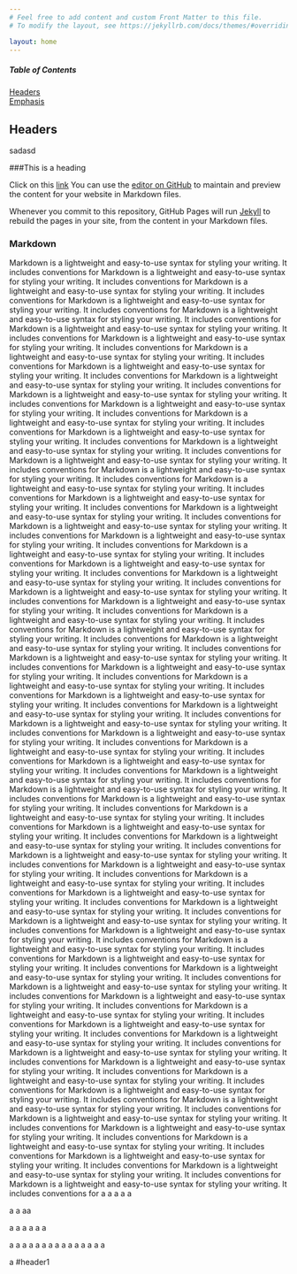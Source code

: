 ```yaml
---
# Feel free to add content and custom Front Matter to this file.
# To modify the layout, see https://jekyllrb.com/docs/themes/#overriding-theme-defaults

layout: home
---
```


##### Table of Contents  
[Headers](#header1)  
[Emphasis](#emphasis)  
<a name="headers"/>

## Headers
sadasd

###This is a heading

Click on this [link](https://github.com/gitblog-sdharma/sdharma/test/First.html)
You can use the [editor on GitHub](https://github.com/gitblog-sdharma/sdharma/edit/master/README.md) to maintain and preview the content for your website in Markdown files.

Whenever you commit to this repository, GitHub Pages will run [Jekyll](https://jekyllrb.com/) to rebuild the pages in your site, from the content in your Markdown files.

### Markdown

Markdown is a lightweight and easy-to-use syntax for styling your writing. It includes conventions for
Markdown is a lightweight and easy-to-use syntax for styling your writing. It includes conventions for
Markdown is a lightweight and easy-to-use syntax for styling your writing. It includes conventions for
Markdown is a lightweight and easy-to-use syntax for styling your writing. It includes conventions for
Markdown is a lightweight and easy-to-use syntax for styling your writing. It includes conventions for
Markdown is a lightweight and easy-to-use syntax for styling your writing. It includes conventions for
Markdown is a lightweight and easy-to-use syntax for styling your writing. It includes conventions for
Markdown is a lightweight and easy-to-use syntax for styling your writing. It includes conventions for
Markdown is a lightweight and easy-to-use syntax for styling your writing. It includes conventions for
Markdown is a lightweight and easy-to-use syntax for styling your writing. It includes conventions for
Markdown is a lightweight and easy-to-use syntax for styling your writing. It includes conventions for
Markdown is a lightweight and easy-to-use syntax for styling your writing. It includes conventions for
Markdown is a lightweight and easy-to-use syntax for styling your writing. It includes conventions for
Markdown is a lightweight and easy-to-use syntax for styling your writing. It includes conventions for
Markdown is a lightweight and easy-to-use syntax for styling your writing. It includes conventions for
Markdown is a lightweight and easy-to-use syntax for styling your writing. It includes conventions for
Markdown is a lightweight and easy-to-use syntax for styling your writing. It includes conventions for
Markdown is a lightweight and easy-to-use syntax for styling your writing. It includes conventions for
Markdown is a lightweight and easy-to-use syntax for styling your writing. It includes conventions for
Markdown is a lightweight and easy-to-use syntax for styling your writing. It includes conventions for
Markdown is a lightweight and easy-to-use syntax for styling your writing. It includes conventions for
Markdown is a lightweight and easy-to-use syntax for styling your writing. It includes conventions for
Markdown is a lightweight and easy-to-use syntax for styling your writing. It includes conventions for
Markdown is a lightweight and easy-to-use syntax for styling your writing. It includes conventions for
Markdown is a lightweight and easy-to-use syntax for styling your writing. It includes conventions for
Markdown is a lightweight and easy-to-use syntax for styling your writing. It includes conventions for
Markdown is a lightweight and easy-to-use syntax for styling your writing. It includes conventions for
Markdown is a lightweight and easy-to-use syntax for styling your writing. It includes conventions for
Markdown is a lightweight and easy-to-use syntax for styling your writing. It includes conventions for
Markdown is a lightweight and easy-to-use syntax for styling your writing. It includes conventions for
Markdown is a lightweight and easy-to-use syntax for styling your writing. It includes conventions for
Markdown is a lightweight and easy-to-use syntax for styling your writing. It includes conventions for
Markdown is a lightweight and easy-to-use syntax for styling your writing. It includes conventions for
Markdown is a lightweight and easy-to-use syntax for styling your writing. It includes conventions for
Markdown is a lightweight and easy-to-use syntax for styling your writing. It includes conventions for
Markdown is a lightweight and easy-to-use syntax for styling your writing. It includes conventions for
Markdown is a lightweight and easy-to-use syntax for styling your writing. It includes conventions for
Markdown is a lightweight and easy-to-use syntax for styling your writing. It includes conventions for
Markdown is a lightweight and easy-to-use syntax for styling your writing. It includes conventions for
Markdown is a lightweight and easy-to-use syntax for styling your writing. It includes conventions for
Markdown is a lightweight and easy-to-use syntax for styling your writing. It includes conventions for
Markdown is a lightweight and easy-to-use syntax for styling your writing. It includes conventions for
Markdown is a lightweight and easy-to-use syntax for styling your writing. It includes conventions for
Markdown is a lightweight and easy-to-use syntax for styling your writing. It includes conventions for
Markdown is a lightweight and easy-to-use syntax for styling your writing. It includes conventions for
Markdown is a lightweight and easy-to-use syntax for styling your writing. It includes conventions for
Markdown is a lightweight and easy-to-use syntax for styling your writing. It includes conventions for
Markdown is a lightweight and easy-to-use syntax for styling your writing. It includes conventions for
Markdown is a lightweight and easy-to-use syntax for styling your writing. It includes conventions for
Markdown is a lightweight and easy-to-use syntax for styling your writing. It includes conventions for
Markdown is a lightweight and easy-to-use syntax for styling your writing. It includes conventions for
Markdown is a lightweight and easy-to-use syntax for styling your writing. It includes conventions for
Markdown is a lightweight and easy-to-use syntax for styling your writing. It includes conventions for
Markdown is a lightweight and easy-to-use syntax for styling your writing. It includes conventions for
Markdown is a lightweight and easy-to-use syntax for styling your writing. It includes conventions for
Markdown is a lightweight and easy-to-use syntax for styling your writing. It includes conventions for
Markdown is a lightweight and easy-to-use syntax for styling your writing. It includes conventions for
Markdown is a lightweight and easy-to-use syntax for styling your writing. It includes conventions for
Markdown is a lightweight and easy-to-use syntax for styling your writing. It includes conventions for
Markdown is a lightweight and easy-to-use syntax for styling your writing. It includes conventions for
Markdown is a lightweight and easy-to-use syntax for styling your writing. It includes conventions for
Markdown is a lightweight and easy-to-use syntax for styling your writing. It includes conventions for
Markdown is a lightweight and easy-to-use syntax for styling your writing. It includes conventions for
Markdown is a lightweight and easy-to-use syntax for styling your writing. It includes conventions for
Markdown is a lightweight and easy-to-use syntax for styling your writing. It includes conventions for
Markdown is a lightweight and easy-to-use syntax for styling your writing. It includes conventions for
Markdown is a lightweight and easy-to-use syntax for styling your writing. It includes conventions for
Markdown is a lightweight and easy-to-use syntax for styling your writing. It includes conventions for
Markdown is a lightweight and easy-to-use syntax for styling your writing. It includes conventions for
Markdown is a lightweight and easy-to-use syntax for styling your writing. It includes conventions for
Markdown is a lightweight and easy-to-use syntax for styling your writing. It includes conventions for
a
a
a
a
a

a
a
aa

a
a
a
a
a
a

a
a
a
a
a
a
a
a
a
a
a
a
a
a
a





























































































a
#header1
